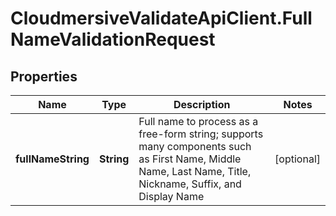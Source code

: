 # CloudmersiveValidateApiClient.FullNameValidationRequest

## Properties
Name | Type | Description | Notes
------------ | ------------- | ------------- | -------------
**fullNameString** | **String** | Full name to process as a free-form string; supports many components such as First Name, Middle Name, Last Name, Title, Nickname, Suffix, and Display Name | [optional] 


